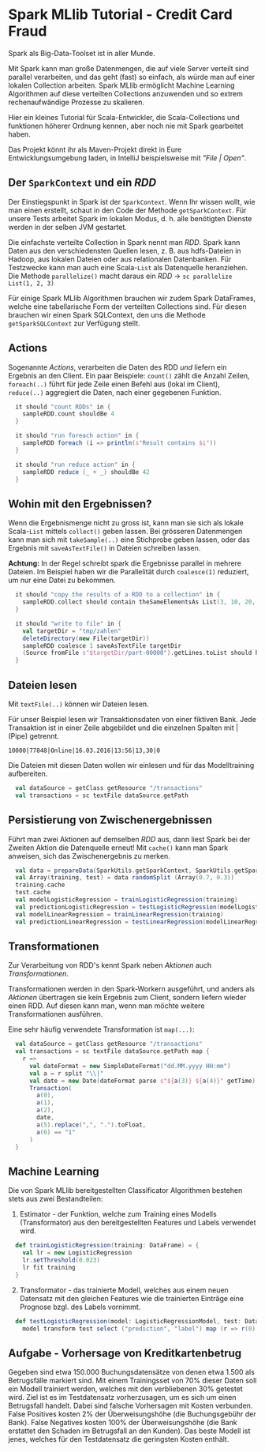 # Spark MLlib Tutorial - Credit Card Fraud

Spark als Big-Data-Toolset ist in aller Munde.

Mit Spark kann man große Datenmengen, die auf viele
Server verteilt sind parallel verarbeiten, und das
geht (fast) so einfach, als würde man auf einer
lokalen Collection arbeiten.
Spark MLlib ermöglicht Machine Learning Algorithmen auf
diese verteilten Collections anzuwenden und so extrem
rechenaufwändige Prozesse zu skalieren.

Hier ein kleines Tutorial für Scala-Entwickler,
die Scala-Collections und funktionen höherer Ordnung kennen,
aber noch nie mit Spark gearbeitet haben.

Das Projekt könnt ihr als Maven-Projekt direkt in Eure Entwicklungsumgebung laden,
in IntelliJ beispielsweise mit *"File | Open"*.

## Der `SparkContext` und ein *RDD*

Der Einstiegspunkt in Spark ist der `SparkContext`.
Wenn Ihr wissen wollt, wie man einen erstellt,
schaut in den Code der Methode `getSparkContext`.
Für unsere Tests arbeitet Spark im lokalen Modus,
d. h. alle benötigten Dienste werden in der selben
JVM gestartet.

Die einfachste verteilte Collection in Spark nennt man *RDD*.
Spark kann Daten aus den verschiedensten Quellen lesen,
z. B. aus hdfs-Dateien in Hadoop, aus lokalen Dateien oder aus
relationalen Datenbanken.
Für Testzwecke kann man auch eine Scala-`List` als Datenquelle
heranziehen.
Die Methode `parallelize()` macht daraus ein *RDD* -> `sc parallelize List(1, 2, 3)`

Für einige Spark MLlib Algorithmen brauchen wir zudem Spark DataFrames, welche
eine tabellarische Form der verteilten Collections sind. Für diesen brauchen wir einen
Spark SQLContext, den uns die Methode `getSparkSQLContext` zur Verfügung stellt.

## Actions

Sogenannte *Actions*, verarbeiten die Daten des RDD *und* liefern
ein Ergebnis an den Client. Ein paar Beispiele:
`count()` zählt die Anzahl Zeilen,
`foreach(..)` führt für jede Zeile einen Befehl aus (lokal im Client),
`reduce(..)` aggregiert die Daten, nach einer gegebenen Funktion.

```scala
  it should "count RDDs" in {
    sampleRDD.count shouldBe 4
  }

  it should "run foreach action" in {
    sampleRDD foreach (i => println(s"Result contains $i"))
  }

  it should "run reduce action" in {
    sampleRDD reduce (_ + _) shouldBe 42
  }
```
## Wohin mit den Ergebnissen?

Wenn die Ergebnismenge nicht zu gross ist, kann man
sie sich als lokale Scala-`List` mittels `collect()` geben lassen.
Bei grösseren Datenmengen kann man sich mit `takeSample(..)` eine
Stichprobe geben lassen, oder das Ergebnis
mit `saveAsTextFile()` in Dateien schreiben lassen.

**Achtung:** In der Regel schreibt spark die Ergebnisse parallel
in mehrere Dateien. Im Beispiel haben wir die Parallelität
durch `coalesce(1)` reduziert, um nur eine Datei zu bekommen.

```scala
  it should "copy the results of a RDD to a collection" in {
    sampleRDD.collect should contain theSameElementsAs List(3, 10, 20, 9)
  }

  it should "write to file" in {
    val targetDir = "tmp/zahlen"
    deleteDirectory(new File(targetDir))
    sampleRDD coalesce 1 saveAsTextFile targetDir
    (Source fromFile s"$targetDir/part-00000").getLines.toList should have size (4)
  }
```
## Dateien lesen

Mit `textFile(..)` können wir Dateien lesen.

Für unser Beispiel lesen wir Transaktionsdaten von einer fiktiven Bank.
Jede Transaktion ist in einer Zeile abgebildet und die einzelnen Spalten mit | (Pipe) getrennt.

`10000|77848|Online|16.03.2016|13:56|13,30|0`

Die Dateien mit diesen Daten wollen wir einlesen und für das Modelltraining aufbereiten.

```scala
  val dataSource = getClass getResource "/transactions"
  val transactions = sc textFile dataSource.getPath
```
## Persistierung von Zwischenergebnissen

Führt man zwei Aktionen auf demselben *RDD* aus,
dann liest Spark bei der Zweiten Aktion die Datenquelle erneut!
Mit `cache()` kann man Spark anweisen, sich das Zwischenergebnis zu
merken.

```scala
  val data = prepareData(SparkUtils.getSparkContext, SparkUtils.getSparkSQLContext)
  val Array(training, test) = data randomSplit (Array(0.7, 0.3))
  training.cache
  test.cache
  val modelLogisticRegression = trainLogisticRegression(training)
  val predictionLogisticRegression = testLogisticRegression(modelLogisticRegression, test)
  val modelLinearRegression = trainLinearRegression(training)
  val predictionLinearRegression = testLinearRegression(modelLinearRegression, test)
```

## Transformationen

Zur Verarbeitung von RDD's kennt Spark neben *Aktionen*
auch *Transformationen*.

Transformationen werden in den Spark-Workern ausgeführt,
und anders als *Aktionen* übertragen sie kein Ergebnis
zum Client, sondern liefern wieder einen RDD.
Auf diesen kann man, wenn man möchte weitere Transformationen ausführen.

Eine sehr häufig verwendete Transformation ist `map(...)`:

```scala
  val dataSource = getClass getResource "/transactions"
  val transactions = sc textFile dataSource.getPath map {
    r =>
      val dateFormat = new SimpleDateFormat("dd.MM.yyyy HH:mm")
      val a = r split "\\|"
      val date = new Date(dateFormat parse s"${a(3)} ${a(4)}" getTime)
      Transaction(
        a(0),
        a(1),
        a(2),
        date,
        a(5).replace(",", ".").toFloat,
        a(6) == "1"
      )
  }

```

## Machine Learning

Die von Spark MLlib bereitgestellten Classificator Algorithmen bestehen stets aus zwei Bestandteilen:
1. Estimator - der Funktion, welche zum Training eines Modells (Transformator) aus den bereitgestellten Features und Labels verwendet wird.
```scala
  def trainLogisticRegression(training: DataFrame) = {
    val lr = new LogisticRegression
    lr.setThreshold(0.023)
    lr fit training
  }
```
2. Transformator - das trainierte Modell, welches aus einem neuen Datensatz mit den gleichen Features wie die trainierten Einträge eine Prognose bzgl. des Labels vornimmt.
```scala
  def testLogisticRegression(model: LogisticRegressionModel, test: DataFrame) =
    model transform test select ("prediction", "label") map (r => r(0).toString.toDouble -> r(1).toString.toDouble)
```

## Aufgabe - Vorhersage von Kreditkartenbetrug

Gegeben sind etwa 150.000 Buchungsdatensätze von denen etwa 1.500 als Betrugsfälle markiert sind.
Mit einem Trainingsset von 70% dieser Daten soll ein Modell trainiert werden, welches mit den verbliebenen 30% getestet wird.
Ziel ist es im Testdatensatz vorherzusagen, um es sich um einen Betrugsfall handelt.
Dabei sind falsche Vorhersagen mit Kosten verbunden. 
False Positives kosten 2% der Überweisungshöhe (die Buchungsgebühr der Bank).
False Negatives kosten 100% der Überweisungshöhe (die Bank erstattet den Schaden im Betrugsfall an den Kunden).
Das beste Modell ist jenes, welches für den Testdatensatz die geringsten Kosten enthält.
